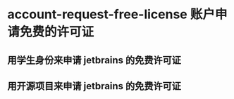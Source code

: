 # account-request-free-license 账户申请免费的许可证

## 用学生身份来申请 jetbrains 的免费许可证

## 用开源项目来申请 jetbrains 的免费许可证
